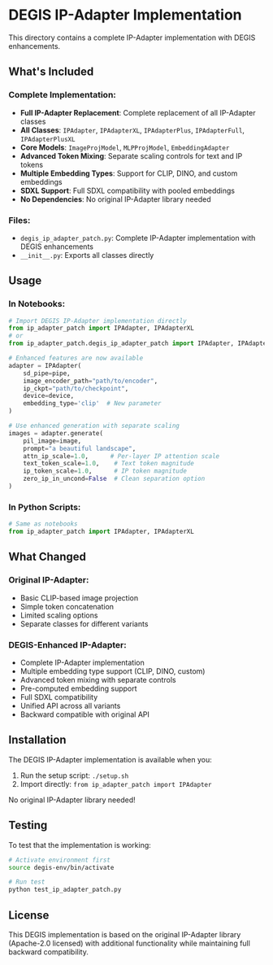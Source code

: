 # DEGIS IP-Adapter Implementation

This directory contains a complete IP-Adapter implementation with DEGIS enhancements.

## What's Included

### Complete Implementation:
- **Full IP-Adapter Replacement**: Complete replacement of all IP-Adapter classes
- **All Classes**: `IPAdapter`, `IPAdapterXL`, `IPAdapterPlus`, `IPAdapterFull`, `IPAdapterPlusXL`
- **Core Models**: `ImageProjModel`, `MLPProjModel`, `EmbeddingAdapter`
- **Advanced Token Mixing**: Separate scaling controls for text and IP tokens
- **Multiple Embedding Types**: Support for CLIP, DINO, and custom embeddings
- **SDXL Support**: Full SDXL compatibility with pooled embeddings
- **No Dependencies**: No original IP-Adapter library needed

### Files:
- `degis_ip_adapter_patch.py`: Complete IP-Adapter implementation with DEGIS enhancements
- `__init__.py`: Exports all classes directly

## Usage

### In Notebooks:
```python
# Import DEGIS IP-Adapter implementation directly
from ip_adapter_patch import IPAdapter, IPAdapterXL
# or
from ip_adapter_patch.degis_ip_adapter_patch import IPAdapter, IPAdapterXL

# Enhanced features are now available
adapter = IPAdapter(
    sd_pipe=pipe,
    image_encoder_path="path/to/encoder",
    ip_ckpt="path/to/checkpoint",
    device=device,
    embedding_type='clip'  # New parameter
)

# Use enhanced generation with separate scaling
images = adapter.generate(
    pil_image=image,
    prompt="a beautiful landscape",
    attn_ip_scale=1.0,      # Per-layer IP attention scale
    text_token_scale=1.0,    # Text token magnitude
    ip_token_scale=1.0,      # IP token magnitude
    zero_ip_in_uncond=False  # Clean separation option
)
```

### In Python Scripts:
```python
# Same as notebooks
from ip_adapter_patch import IPAdapter, IPAdapterXL
```

## What Changed

### Original IP-Adapter:
- Basic CLIP-based image projection
- Simple token concatenation
- Limited scaling options
- Separate classes for different variants

### DEGIS-Enhanced IP-Adapter:
- Complete IP-Adapter implementation
- Multiple embedding type support (CLIP, DINO, custom)
- Advanced token mixing with separate controls
- Pre-computed embedding support
- Full SDXL compatibility
- Unified API across all variants
- Backward compatible with original API

## Installation

The DEGIS IP-Adapter implementation is available when you:
1. Run the setup script: `./setup.sh`
2. Import directly: `from ip_adapter_patch import IPAdapter`

No original IP-Adapter library needed!

## Testing

To test that the implementation is working:
```bash
# Activate environment first
source degis-env/bin/activate

# Run test
python test_ip_adapter_patch.py
```

## License

This DEGIS implementation is based on the original IP-Adapter library (Apache-2.0 licensed) with additional functionality while maintaining full backward compatibility.
